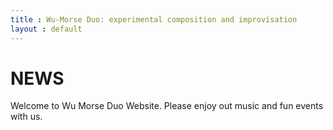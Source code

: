 ```yaml
---
title : Wu-Morse Duo: experimental composition and improvisation
layout : default
---
```


# NEWS

Welcome to Wu Morse Duo Website.  Please enjoy out music and fun events with us.
